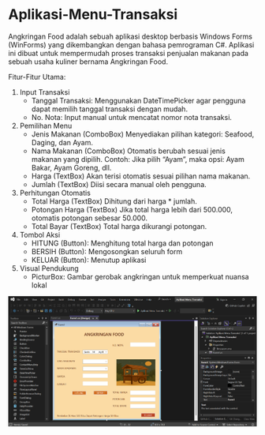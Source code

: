 # Aplikasi-Menu-Transaksi
Angkringan Food adalah sebuah aplikasi desktop berbasis Windows Forms (WinForms) yang dikembangkan dengan bahasa pemrograman C#. Aplikasi ini dibuat untuk mempermudah proses transaksi penjualan makanan pada sebuah usaha kuliner bernama Angkringan Food.

Fitur-Fitur Utama:

1. Input Transaksi
   * Tanggal Transaksi:
     Menggunakan DateTimePicker agar pengguna dapat memilih tanggal transaksi dengan mudah.
   * No. Nota:
     Input manual untuk mencatat nomor nota transaksi.
2. Pemilihan Menu
   * Jenis Makanan (ComboBox)
     Menyediakan pilihan kategori: Seafood, Daging, dan Ayam.
   * Nama Makanan (ComboBox)
     Otomatis berubah sesuai jenis makanan yang dipilih.
     Contoh: Jika pilih “Ayam”, maka opsi: Ayam Bakar, Ayam Goreng, dll.
   * Harga (TextBox)
     Akan terisi otomatis sesuai pilihan nama makanan.
   * Jumlah (TextBox)
     Diisi secara manual oleh pengguna.
3. Perhitungan Otomatis
   * Total Harga (TextBox)
     Dihitung dari harga * jumlah.
   * Potongan Harga (TextBox)
     Jika total harga lebih dari 500.000, otomatis potongan sebesar 50.000.
   * Total Bayar (TextBox)
     Total harga dikurangi potongan.
4. Tombol Aksi
   * HITUNG (Button): Menghitung total harga dan potongan
   * BERSIH (Button): Mengosongkan seluruh form
   * KELUAR (Button): Menutup aplikasi
5. Visual Pendukung
   * PicturBox: Gambar gerobak angkringan untuk memperkuat nuansa lokal
   
 ![image alt](https://github.com/Umiroziqoh/Aplikasi-Menu-Transaksi/blob/a1760f62d73bb44c9275eb63ad71de69b890a346/Cuplikan%20layar%202025-04-14%20080952.png)
